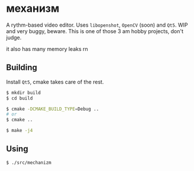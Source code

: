 # механизм
A rythm-based video editor. Uses `libopenshot`, `OpenCV` (soon) and `Qt5`. WIP and very buggy, beware. This is one of those 3 am hobby projects, don't judge.

it also has many memory leaks rn
## Building

Install `Qt5`, cmake takes care of the rest.

```bash
$ mkdir build
$ cd build

$ cmake -DCMAKE_BUILD_TYPE=Debug ..
# or
$ cmake ..

$ make -j4
```

## Using

```bash
$ ./src/mechanizm
```
